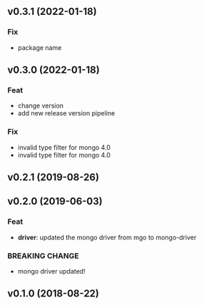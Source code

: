 ## v0.3.1 (2022-01-18)

### Fix

- package name

## v0.3.0 (2022-01-18)

### Feat

- change version
- add new release version pipeline

### Fix

- invalid type filter for mongo 4.0
- invalid type filter for mongo 4.0

## v0.2.1 (2019-08-26)

## v0.2.0 (2019-06-03)

### Feat

- **driver**: updated the mongo driver from mgo to mongo-driver

### BREAKING CHANGE

- mongo driver updated!

## v0.1.0 (2018-08-22)
